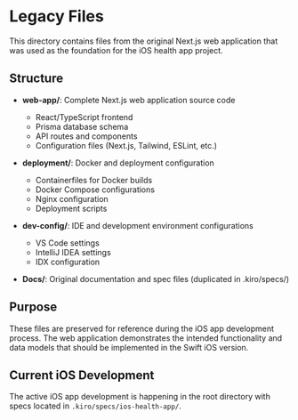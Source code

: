 # Legacy Files

This directory contains files from the original Next.js web application that was used as the foundation for the iOS health app project.

## Structure

- **web-app/**: Complete Next.js web application source code
  - React/TypeScript frontend
  - Prisma database schema
  - API routes and components
  - Configuration files (Next.js, Tailwind, ESLint, etc.)

- **deployment/**: Docker and deployment configuration
  - Containerfiles for Docker builds
  - Docker Compose configurations
  - Nginx configuration
  - Deployment scripts

- **dev-config/**: IDE and development environment configurations
  - VS Code settings
  - IntelliJ IDEA settings
  - IDX configuration

- **Docs/**: Original documentation and spec files (duplicated in .kiro/specs/)

## Purpose

These files are preserved for reference during the iOS app development process. The web application demonstrates the intended functionality and data models that should be implemented in the Swift iOS version.

## Current iOS Development

The active iOS app development is happening in the root directory with specs located in `.kiro/specs/ios-health-app/`.